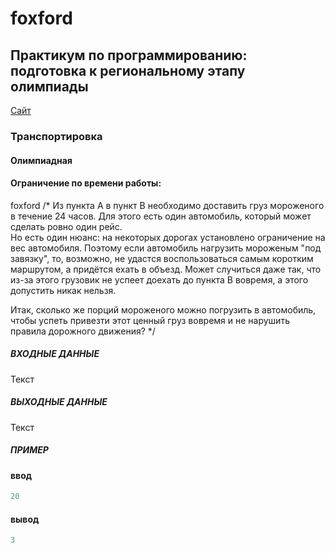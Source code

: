 # foxford
## Практикум по программированию: подготовка к региональному этапу олимпиады ##

<p>
    <a href="https://informatics.msk.ru/mod/statements/view3.php?id=10845&chapterid=1967">Сайт</a>
</p>

### Транспортировка ###
#### Олимпиадная ####
#### Ограничение по времени работы:  ####

foxford
/*
Из пункта A в пункт В необходимо доставить груз мороженого в течение 24 часов. 
Для этого есть один автомобиль, который может сделать ровно один рейс.  
Но есть один нюанс: на некоторых дорогах установлено ограничение на вес автомобиля. 
Поэтому если автомобиль нагрузить мороженым "под завязку", то, возможно, 
не удастся воспользоваться самым коротким маршрутом, а придётся ехать в объезд. 
Может случиться даже так, что из-за этого грузовик не успеет доехать до пункта B вовремя, 
а этого допустить никак нельзя.

Итак, сколько же порций мороженого можно погрузить в автомобиль, чтобы успеть привезти 
этот ценный груз вовремя и не нарушить правила дорожного движения?
*/

##### ВХОДНЫЕ ДАННЫЕ #####
Текст

##### ВЫХОДНЫЕ ДАННЫЕ #####
Текст

##### ПРИМЕР #####
#### ввод ####
```c++
20
```
#### вывод ####
```c++
3
```
